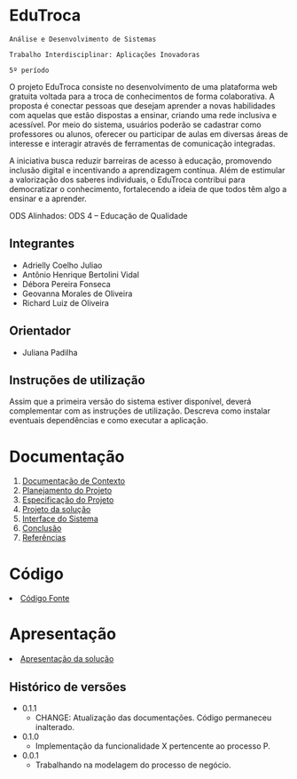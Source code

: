 # EduTroca

`Análise e Desenvolvimento de Sistemas`

`Trabalho Interdisciplinar: Aplicações Inovadoras`

`5º período`

O projeto EduTroca consiste no desenvolvimento de uma plataforma web gratuita voltada para a troca de conhecimentos de forma colaborativa. A proposta é conectar pessoas que desejam aprender a novas habilidades com aquelas que estão dispostas a ensinar, criando uma rede inclusiva e acessível. Por meio do sistema, usuários poderão se cadastrar como professores ou alunos, oferecer ou participar de aulas em diversas áreas de interesse e interagir através de ferramentas de comunicação integradas.

A iniciativa busca reduzir barreiras de acesso à educação, promovendo inclusão digital e incentivando a aprendizagem contínua. Além de estimular a valorização dos saberes individuais, o EduTroca contribui para democratizar o conhecimento, fortalecendo a ideia de que todos têm algo a ensinar e a aprender.

ODS Alinhados: ODS 4 – Educação de Qualidade

## Integrantes

* Adrielly Coelho Juliao
* Antônio Henrique Bertolini Vidal
* Débora Pereira Fonseca
* Geovanna Morales de Oliveira
* Richard Luiz de Oliveira

## Orientador

* Juliana Padilha

## Instruções de utilização

Assim que a primeira versão do sistema estiver disponível, deverá complementar com as instruções de utilização. Descreva como instalar eventuais dependências e como executar a aplicação.

# Documentação

<ol>
<li><a href="docs/1-Contexto.md"> Documentação de Contexto</a></li>
<li><a href="docs/2-Planejamento-Projeto.md"> Planejamento do Projeto</a></li>
<li><a href="docs/3-Especificação.md"> Especificação do Projeto</a></li>
<li><a href="docs/4-Projeto-Solucao.md"> Projeto da solução</a></li>
<li><a href="docs/5-Interface-Sistema.md"> Interface do Sistema</a></li>
<li><a href="docs/6-Conclusão.md"> Conclusão</a></li>
<li><a href="docs/7-Referências.md"> Referências</a></li>
</ol>

# Código

<li><a href="src/README.md"> Código Fonte</a></li>

# Apresentação

<li><a href="presentation/README.md"> Apresentação da solução</a></li>


## Histórico de versões

* 0.1.1
    * CHANGE: Atualização das documentações. Código permaneceu inalterado.
* 0.1.0
    * Implementação da funcionalidade X pertencente ao processo P.
* 0.0.1
    * Trabalhando na modelagem do processo de negócio.

